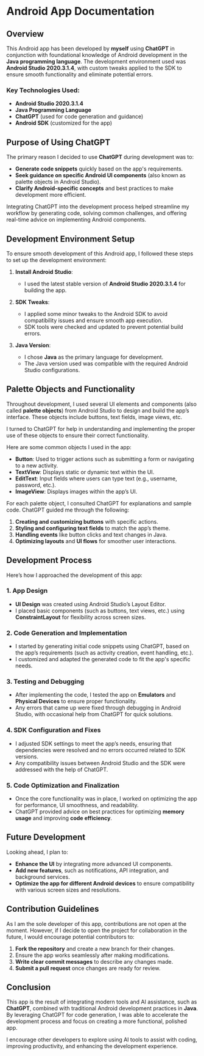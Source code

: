  # Android App Documentation

## Overview

This Android app has been developed by **myself** using **ChatGPT** in conjunction with foundational knowledge of Android development in the **Java programming language**. The development environment used was **Android Studio 2020.3.1.4**, with custom tweaks applied to the SDK to ensure smooth functionality and eliminate potential errors.

### Key Technologies Used:
- **Android Studio 2020.3.1.4**
- **Java Programming Language**
- **ChatGPT** (used for code generation and guidance)
- **Android SDK** (customized for the app)

## Purpose of Using ChatGPT

The primary reason I decided to use **ChatGPT** during development was to:
- **Generate code snippets** quickly based on the app's requirements.
- **Seek guidance on specific Android UI components** (also known as palette objects in Android Studio).
- **Clarify Android-specific concepts** and best practices to make development more efficient.

Integrating ChatGPT into the development process helped streamline my workflow by generating code, solving common challenges, and offering real-time advice on implementing Android components.

## Development Environment Setup

To ensure smooth development of this Android app, I followed these steps to set up the development environment:

1. **Install Android Studio**:
   - I used the latest stable version of **Android Studio 2020.3.1.4** for building the app.
   
2. **SDK Tweaks**:
   - I applied some minor tweaks to the Android SDK to avoid compatibility issues and ensure smooth app execution.
   - SDK tools were checked and updated to prevent potential build errors.

3. **Java Version**:
   - I chose **Java** as the primary language for development.
   - The Java version used was compatible with the required Android Studio configurations.

## Palette Objects and Functionality

Throughout development, I used several UI elements and components (also called **palette objects**) from Android Studio to design and build the app’s interface. These objects include buttons, text fields, image views, etc.

I turned to ChatGPT for help in understanding and implementing the proper use of these objects to ensure their correct functionality.

Here are some common objects I used in the app:

- **Button**: Used to trigger actions such as submitting a form or navigating to a new activity.
- **TextView**: Displays static or dynamic text within the UI.
- **EditText**: Input fields where users can type text (e.g., username, password, etc.).
- **ImageView**: Displays images within the app’s UI.

For each palette object, I consulted ChatGPT for explanations and sample code. ChatGPT guided me through the following:

1. **Creating and customizing buttons** with specific actions.
2. **Styling and configuring text fields** to match the app’s theme.
3. **Handling events** like button clicks and text changes in Java.
4. **Optimizing layouts** and **UI flows** for smoother user interactions.

## Development Process

Here’s how I approached the development of this app:

### 1. **App Design**
   - **UI Design** was created using Android Studio’s Layout Editor.
   - I placed basic components (such as buttons, text views, etc.) using **ConstraintLayout** for flexibility across screen sizes.

### 2. **Code Generation and Implementation**
   - I started by generating initial code snippets using ChatGPT, based on the app’s requirements (such as activity creation, event handling, etc.).
   - I customized and adapted the generated code to fit the app's specific needs.

### 3. **Testing and Debugging**
   - After implementing the code, I tested the app on **Emulators** and **Physical Devices** to ensure proper functionality.
   - Any errors that came up were fixed through debugging in Android Studio, with occasional help from ChatGPT for quick solutions.

### 4. **SDK Configuration and Fixes**
   - I adjusted SDK settings to meet the app’s needs, ensuring that dependencies were resolved and no errors occurred related to SDK versions.
   - Any compatibility issues between Android Studio and the SDK were addressed with the help of ChatGPT.

### 5. **Code Optimization and Finalization**
   - Once the core functionality was in place, I worked on optimizing the app for performance, UI smoothness, and readability.
   - ChatGPT provided advice on best practices for optimizing **memory usage** and improving **code efficiency**.

## Future Development

Looking ahead, I plan to:
- **Enhance the UI** by integrating more advanced UI components.
- **Add new features**, such as notifications, API integration, and background services.
- **Optimize the app for different Android devices** to ensure compatibility with various screen sizes and resolutions.

## Contribution Guidelines

As I am the sole developer of this app, contributions are not open at the moment. However, if I decide to open the project for collaboration in the future, I would encourage potential contributors to:
1. **Fork the repository** and create a new branch for their changes.
2. Ensure the app works seamlessly after making modifications.
3. **Write clear commit messages** to describe any changes made.
4. **Submit a pull request** once changes are ready for review.

## Conclusion

This app is the result of integrating modern tools and AI assistance, such as **ChatGPT**, combined with traditional Android development practices in **Java**. By leveraging ChatGPT for code generation, I was able to accelerate the development process and focus on creating a more functional, polished app.

I encourage other developers to explore using AI tools to assist with coding, improving productivity, and enhancing the development experience.
